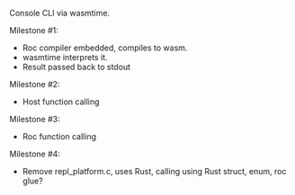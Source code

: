 Console CLI via wasmtime.

Milestone #1:

* Roc compiler embedded, compiles to wasm.
* wasmtime interprets it.
* Result passed back to stdout

Milestone #2:

* Host function calling

Milestone #3:

* Roc function calling

Milestone #4:

* Remove repl_platform.c, uses Rust, calling using Rust struct, enum, roc glue?
